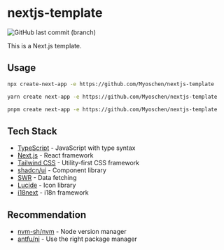 # nextjs-template

![GitHub last commit (branch)](https://img.shields.io/github/last-commit/Myoschen/nextjs-template/main?style=flat-square&labelColor=%23222222&color=%23111111)

This is a Next.js template.

## Usage

```bash
npx create-next-app -e https://github.com/Myoschen/nextjs-template
```

```bash
yarn create next-app -e https://github.com/Myoschen/nextjs-template
```

```bash
pnpm create next-app -e https://github.com/Myoschen/nextjs-template
```

## Tech Stack

- [TypeScript](https://www.typescriptlang.org/) - JavaScript with type syntax
- [Next.js](https://nextjs.org/) - React framework
- [Tailwind CSS](https://www.typescriptlang.org/) - Utility-first CSS framework
- [shadcn/ui](https://ui.shadcn.com/) - Component library
- [SWR](https://swr.vercel.app/) - Data fetching
- [Lucide](https://lucide.dev/) - Icon library
- [i18next](https://www.i18next.com/) - i18n framework

## Recommendation

- [nvm-sh/nvm](https://github.com/nvm-sh/nvm) - Node version manager
- [antfu/ni](https://github.com/antfu/ni) - Use the right package manager

